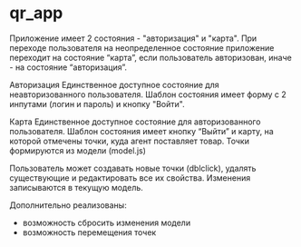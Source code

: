 # qr_app

Приложение имеет 2 состояния - "авторизация" и "карта". При переходе пользователя на неопределенное состояние приложение переходит на состояние “карта”, если пользователь авторизован, иначе - на состояние “авторизация”.

Авторизация
Единственное доступное состояние для неавторизованного пользователя. Шаблон состояния имеет форму с 2 инпутами (логин и пароль) и кнопку "Войти".

Карта
Единственное доступное состояние для авторизованного пользователя. Шаблон состояния имеет кнопку “Выйти” и карту, на которой отмечены точки, куда агент поставляет товар. Точки формируются из модели (model.js)

Пользователь может создавать новые точки (dblclick), удалять существующие и редактировать все их свойства. Изменения записываются в текущую модель.

Дополнительно реализованы:

- возможность сбросить изменения модели
- возможность перемещения точек

